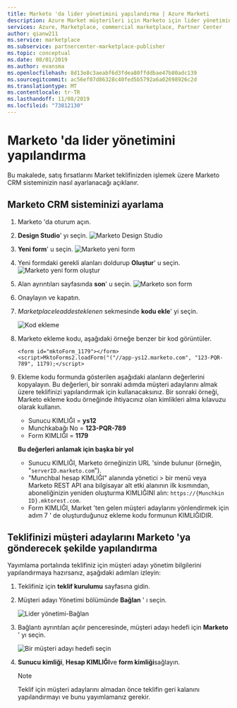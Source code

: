 ```yaml
---
title: Marketo 'da lider yönetimini yapılandırma | Azure Marketi
description: Azure Market müşterileri için Marketo için lider yönetimini yapılandırın.
services: Azure, Marketplace, commercial marketplace, Partner Center
author: qianw211
ms.service: marketplace
ms.subservice: partnercenter-marketplace-publisher
ms.topic: conceptual
ms.date: 08/01/2019
ms.author: evansma
ms.openlocfilehash: 8d13e8c3aeabf6d3fdea80ffddbae47b80adc139
ms.sourcegitcommit: ac56ef07d86328c40fed5b5792a6a02698926c2d
ms.translationtype: MT
ms.contentlocale: tr-TR
ms.lasthandoff: 11/08/2019
ms.locfileid: "73812130"
---
```

# <a name="configure-lead-management-in-marketo"></a>Marketo 'da lider yönetimini yapılandırma

Bu makalede, satış fırsatlarını Market teklifinizden işlemek üzere Marketo CRM sisteminizin nasıl ayarlanacağı açıklanır.

## <a name="set-up-your-marketo-crm-system"></a>Marketo CRM sisteminizi ayarlama

1. Marketo 'da oturum açın.
2. **Design Studio**' yı seçin.
    ![Marketo Design Studio](./media/commercial-marketplace-lead-management-instructions-marketo/marketo-1.png)

3.  **Yeni form**' u seçin.
    ![Marketo yeni form](./media/commercial-marketplace-lead-management-instructions-marketo/marketo-2.png)

4.  Yeni formdaki gerekli alanları doldurup **Oluştur**' u seçin.
    ![Marketo yeni form oluştur](./media/commercial-marketplace-lead-management-instructions-marketo/marketo-3.png)

5.  Alan ayrıntıları sayfasında **son**' u seçin.
    ![Marketo son form](./media/commercial-marketplace-lead-management-instructions-marketo/marketo-4.png)

6.  Onaylayın ve kapatın.

7. *Marketplaceleaddesteklenen* sekmesinde **kodu ekle**' yi seçin. 

    ![Kod ekleme](./media/commercial-marketplace-lead-management-instructions-marketo/marketo-6.png)

8. Marketo ekleme kodu, aşağıdaki örneğe benzer bir kod görüntüler.

    ```
    <form id="mktoForm_1179"></form>
    <script>MktoForms2.loadForm("("//app-ys12.marketo.com", "123-PQR-789", 1179);</script>
    ```

9. Ekleme kodu formunda gösterilen aşağıdaki alanların değerlerini kopyalayın. Bu değerleri, bir sonraki adımda müşteri adaylarını almak üzere teklifinizi yapılandırmak için kullanacaksınız. Bir sonraki örneği, Marketo ekleme kodu örneğinde ihtiyacınız olan kimlikleri alma kılavuzu olarak kullanın.

    - Sunucu KIMLIĞI = **ys12**
    - Munchkabağı No = **123-PQR-789**
    - Form KIMLIĞI = **1179**

    **Bu değerleri anlamak için başka bir yol**

    - Sunucu KIMLIĞI, Marketo örneğinizin URL 'sinde bulunur (örneğin, "`serverID.marketo.com`").
    - "Munchbal hesap KIMLIĞI" alanında yönetici > bir menü veya Marketo REST API ana bilgisayar alt etki alanının ilk kısmından, aboneliğinizin yeniden oluşturma KIMLIĞINI alın: `https://{Munchkin ID}.mktorest.com`.
    - Form KIMLIĞI, Market 'ten gelen müşteri adaylarını yönlendirmek için adım 7 ' de oluşturduğunuz ekleme kodu formunun KIMLIĞIDIR.

## <a name="configure-your-offer-to-send-leads-to-marketo"></a>Teklifinizi müşteri adaylarını Marketo 'ya gönderecek şekilde yapılandırma

Yayımlama portalında teklifiniz için müşteri adayı yönetim bilgilerini yapılandırmaya hazırsanız, aşağıdaki adımları izleyin: 

1. Teklifiniz için **teklif kurulumu** sayfasına gidin.
1. Müşteri adayı Yönetimi bölümünde **Bağlan** ' ı seçin. 

    ![Lider yönetimi-Bağlan](./media/commercial-marketplace-lead-management-instructions-marketo/lead-management-connect.png)

1. Bağlantı ayrıntıları açılır penceresinde, müşteri adayı hedefi için **Marketo** ' yı seçin.

    ![Bir müşteri adayı hedefi seçin](./media/commercial-marketplace-lead-management-instructions-marketo/choose-lead-destination.png)

4. **Sunucu kimliği**, **Hesap KIMLIĞI**ve **form kimliği**sağlayın.

    >[!Note]
    >Teklif için müşteri adaylarını almadan önce teklifin geri kalanını yapılandırmayı ve bunu yayımlamanız gerekir. 

